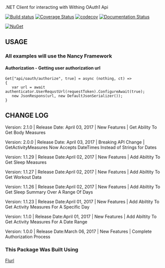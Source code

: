 
.NET Client for interacting with Withing OAuth1 Api

[![Build status](https://ci.appveyor.com/api/projects/status/lw9pd7gbdjgck3sq?svg=true)](https://ci.appveyor.com/project/atbyrd/withings-net)
[![Coverage Status](https://coveralls.io/repos/github/atbyrd/Withings.NET/badge.svg?branch=master)](https://coveralls.io/github/atbyrd/Withings.NET?branch=master)
[![codecov](https://codecov.io/gh/atbyrd/Withings.NET/branch/master/graph/badge.svg)](https://codecov.io/gh/atbyrd/Withings.NET)
[![Documentation Status](https://readthedocs.org/projects/withingsnet/badge/?version=latest)](http://withingsnet.readthedocs.io/en/latest/?badge=latest)

[![NuGet](https://img.shields.io/nuget/v/Nuget.Core.svg?style=plastic)](https://www.nuget.org/packages/Withings.NET)

## USAGE

### All examples will use the Nancy Framework

#### Authorization - Getting user authorization url
```
Get["api/oauth/authorize", true] = async (nothing, ct) => 
{
   var url = await authenticator.UserRequstUrl(requestToken).ConfigureAwait(true);
   new JsonRespons(url, new DefaultJsonSerializer());
}
```

## CHANGE LOG

Version: 2.1.0 |
Release Date: April 03, 2017 |
New Features |
Get Ability To Get Body Measures

Version: 2.0.0 |
Release Date: April 03, 2017 |
Breaking API Change |
GetActivityMeasures Now Accepts DateTimes Instead of Strings for Dates

Version: 1.1.29 |
Release Date:April 02, 2017 |
New Features |
Add Abiltity To Get Sleep Measures

Version: 1.1.27 |
Release Date:April 02, 2017 |
New Features |
Add Abiltity To Get Workout Data

Version: 1.1.26 |
Release Date:April 02, 2017 |
New Features |
Add Abiltity To Get Sleep Summary Over A Range Of Days

Version: 1.1.23 |
Release Date:April 01, 2017 |
New Features |
Add Abiltity To Get Activity Measures For A Specific Day

Version: 1.1.0 |
Release Date:April 01, 2017 |
New Features |
Add Abiltity To Get Activity Measures For A Date Range

Version: 1.0.0 |
Release Date:March 06, 2017 |
New Features |
Complete Authorization Process


### This Package Was Built Using 
[Flurl](https://tmenier.github.io/Flurl/)